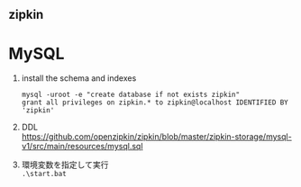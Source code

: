 zipkin
---

# MySQL

1. install the schema and indexes
   ```
   mysql -uroot -e "create database if not exists zipkin"
   grant all privileges on zipkin.* to zipkin@localhost IDENTIFIED BY 'zipkin'
   ```
2. DDL  
   https://github.com/openzipkin/zipkin/blob/master/zipkin-storage/mysql-v1/src/main/resources/mysql.sql

3. 環境変数を指定して実行  
   `.\start.bat`

